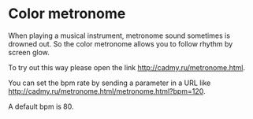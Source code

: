 # Color metronome
When playing a musical instrument, metronome sound sometimes is drowned out. So the color metronome allows you to follow rhythm by screen glow.

To try out this way please open the link http://cadmy.ru/metronome.html.

You can set the bpm rate by sending a parameter in a URL like http://cadmy.ru/metronome.html/metronome.html?bpm=120.

A default bpm is 80.
